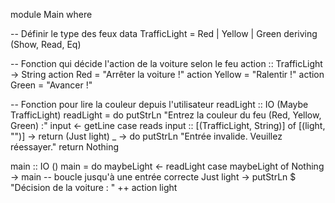 module Main where

-- Définir le type des feux
data TrafficLight = Red | Yellow | Green deriving (Show, Read, Eq)

-- Fonction qui décide l'action de la voiture selon le feu
action :: TrafficLight -> String
action Red    = "Arrêter la voiture !"
action Yellow = "Ralentir !"
action Green  = "Avancer !"

-- Fonction pour lire la couleur depuis l'utilisateur
readLight :: IO (Maybe TrafficLight)
readLight = do
    putStrLn "Entrez la couleur du feu (Red, Yellow, Green) :"
    input <- getLine
    case reads input :: [(TrafficLight, String)] of
        [(light, "")] -> return (Just light)
        _             -> do
            putStrLn "Entrée invalide. Veuillez réessayer."
            return Nothing

main :: IO ()
main = do
    maybeLight <- readLight
    case maybeLight of
        Nothing -> main  -- boucle jusqu'à une entrée correcte
        Just light -> putStrLn $ "Décision de la voiture : " ++ action light

